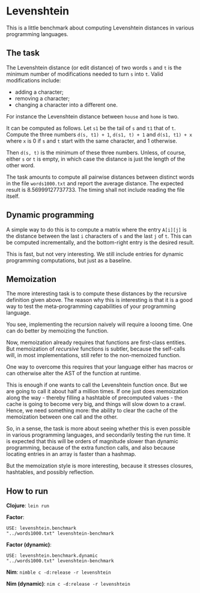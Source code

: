 Levenshtein
===========

This is a little benchmark about computing Levenshtein distances in various
programming languages.

The task
--------

The Levenshtein distance (or edit distance) of two words `s` and `t` is the
minimum number of modifications needed to turn `s` into `t`. Valid modifications
include:

* adding a character;
* removing a character;
* changing a character into a different one.

For instance the Levenshtein distance between `house` and `home` is two.

It can be computed as follows. Let `s1` be the tail of `s` and `t1` that of `t`.
Compute the three numbers `d(s, t1) + 1`, `d(s1, t) + 1` and `d(s1, t1) + x`
where `x` is 0 if `s` and `t` start with the same character, and 1 otherwise.

Then `d(s, t)` is the minimum of these three numbers. Unless, of course, either
`s` or `t` is empty, in which case the distance is just the length of the other
word.

The task amounts to compute all pairwise distances between distinct words in
the file `words1000.txt` and report the average distance. The expected result
is 8.56999127737733. The timing shall not include reading the file itself.

Dynamic programming
-------------------

A simple way to do this is to compute a matrix where the entry `A[i][j]` is
the distance between the last `i` characters of `s` and the last `j` of `t`.
This can be computed incrementally, and the bottom-right entry is the desired
result.

This is fast, but not very interesting. We still include entries for dynamic
programming computations, but just as a baseline.

Memoization
-----------

The more interesting task is to compute these distances by the recursive
definition given above. The reason why this is interesting is that it is a
good way to test the meta-programming capabilities of your programming
language.

You see, implementing the recursion naively will require a looong time. One can
do better by memoizing the function.

Now, memoization already requires that functions are first-class entities. But
memoization of *recursive* functions is subtler, because the self-calls will,
in most implementations, still refer to the non-memoized function.

One way to overcome this requires that your language either has macros or
can otherwise alter the AST of the function at runtime.

This is enough if one wants to call the Levenshtein function once. But we are
going to call it about half a million times. If one just does memoization along
the way - thereby filling a hashtable of precomputed values - the cache is
going to become very big, and things will slow down to a crawl. Hence, we need
something more: the ability to clear the cache of the memoization between one
call and the other.

So, in a sense, the task is more about seeing whether this is even possible in
various programming languages, and secondarily testing the run time. It is
expected that this will be orders of magnitude slower than dynamic programming,
because of the extra function calls, and also because locating entries in an
array is faster than a hashmap.

But the memoization style is more interesting, because it stresses closures,
hashtables, and possibly reflection.

How to run
----------

**Clojure**: `lein run`

**Factor**:

    USE: levenshtein.benchmark
    "../words1000.txt" levenshtein-benchmark

**Factor (dynamic)**:

    USE: levenshtein.benchmark.dynamic
    "../words1000.txt" levenshtein-benchmark

**Nim**: `nimble c -d:release -r levenshtein`

**Nim (dynamic)**: `nim c -d:release -r levenshtein`
